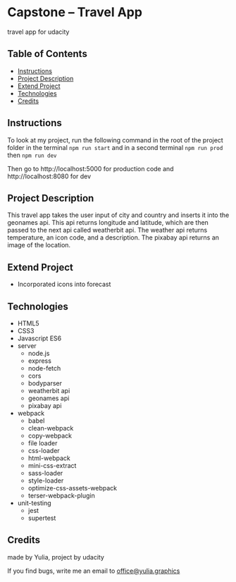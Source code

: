 # Capstone – Travel App
travel app for udacity

## Table of Contents

* [Instructions](#instructions)
* [Project Description](#description)
* [Extend Project](#project)
* [Technologies](#technologies)
* [Credits](#credits)

## Instructions

To look at my project, run the following command in the root of the project folder in the terminal
`npm run start` and in a second terminal `npm run prod` then `npm run dev`

Then go to http://localhost:5000 for production code and http://localhost:8080 for dev

## Project Description

This travel app takes the user input of city and country and inserts it into the geonames api. This api returns longitude and latitude, which are then passed to the next api called weatherbit api. The weather api returns temperature, an icon code, and a description. The pixabay api returns an image of the location. 

## Extend Project

* Incorporated icons into forecast

## Technologies

* HTML5
* CSS3
* Javascript ES6
* server
    * node.js
    * express
    * node-fetch
    * cors
    * bodyparser
    * weatherbit api
    * geonames api
    * pixabay api
* webpack
    * babel
    * clean-webpack
    * copy-webpack
    * file loader
    * css-loader
    * html-webpack
    * mini-css-extract
    * sass-loader
    * style-loader
    * optimize-css-assets-webpack
    * terser-webpack-plugin
* unit-testing
    * jest
    * supertest

## Credits
made by Yulia, project by udacity

If you find bugs, write me an email to office@yulia.graphics
